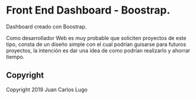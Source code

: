 # Front End Dashboard - Boostrap.

Dashboard creado con Boostrap.

Como desarrollador Web es muy probable que soliciten proyectos de este tipo, consta de un diseño simple con el cual podrían guisarse para futuros proyectos, la intención es dar una idea de como podrían realizarlo y ahorrar tiempo.

## Copyright

Copyright 2019 Juan Carlos Lugo
